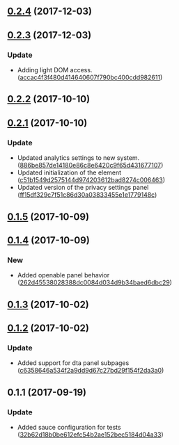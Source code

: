 <a name="0.2.4"></a>
## [0.2.4](https://github.com/advanced-rest-client/arc-settings-panel/compare/0.2.3...0.2.4) (2017-12-03)




<a name="0.2.3"></a>
## [0.2.3](https://github.com/advanced-rest-client/arc-settings-panel/compare/0.2.2...0.2.3) (2017-12-03)


### Update

* Adding light DOM access. ([accac4f3f480d414640607f790bc400cdd982611](https://github.com/advanced-rest-client/arc-settings-panel/commit/accac4f3f480d414640607f790bc400cdd982611))



<a name="0.2.2"></a>
## [0.2.2](https://github.com/advanced-rest-client/arc-settings-panel/compare/0.2.1...0.2.2) (2017-10-10)




<a name="0.2.1"></a>
## [0.2.1](https://github.com/advanced-rest-client/arc-settings-panel/compare/0.1.5...0.2.1) (2017-10-10)


### Update

* Updated analytics settings to new system. ([886be857de14180e86c8e6420c9f65d431677107](https://github.com/advanced-rest-client/arc-settings-panel/commit/886be857de14180e86c8e6420c9f65d431677107))
* Updated initialization of the element ([c51b1549d2575144d974203612bad8274c006463](https://github.com/advanced-rest-client/arc-settings-panel/commit/c51b1549d2575144d974203612bad8274c006463))
* Updated version of the privacy settings panel ([ff15df329c7f51c86d30a03833455e1e1779148c](https://github.com/advanced-rest-client/arc-settings-panel/commit/ff15df329c7f51c86d30a03833455e1e1779148c))



<a name="0.1.5"></a>
## [0.1.5](https://github.com/advanced-rest-client/arc-settings-panel/compare/0.1.4...0.1.5) (2017-10-09)




<a name="0.1.4"></a>
## [0.1.4](https://github.com/advanced-rest-client/arc-settings-panel/compare/0.1.3...0.1.4) (2017-10-09)


### New

* Added openable panel behavior ([262d45538028388dc0084d034d9b34baed6dbc29](https://github.com/advanced-rest-client/arc-settings-panel/commit/262d45538028388dc0084d034d9b34baed6dbc29))



<a name="0.1.3"></a>
## [0.1.3](https://github.com/advanced-rest-client/arc-settings-panel/compare/0.1.2...0.1.3) (2017-10-02)




<a name="0.1.2"></a>
## [0.1.2](https://github.com/advanced-rest-client/arc-settings-panel/compare/0.1.1...0.1.2) (2017-10-02)


### Update

* Added support for dta panel subpages ([c6358646a534f2a9dd9d67c27bd29f154f2da3a0](https://github.com/advanced-rest-client/arc-settings-panel/commit/c6358646a534f2a9dd9d67c27bd29f154f2da3a0))



<a name="0.1.1"></a>
## 0.1.1 (2017-09-19)


### Update

* Added sauce configuration for tests ([32b62d18b0be612efc54b2ae152bec5184d04a33](https://github.com/advanced-rest-client/arc-settings-panel/commit/32b62d18b0be612efc54b2ae152bec5184d04a33))



